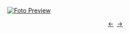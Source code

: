 [![Foto Preview](preview/n759.avif)](https://20essentials.github.io/project-000-759)

<div align="center" style="display: flex; justify-content: center;">
  <a  href="https://github.com/20essentials/project-000-758" target="_blank">&#8592;</a>
  &nbsp;&nbsp;
  <a  href="https://github.com/20essentials/project-000-761" target="_blank">&#8594;</a>
</div>
